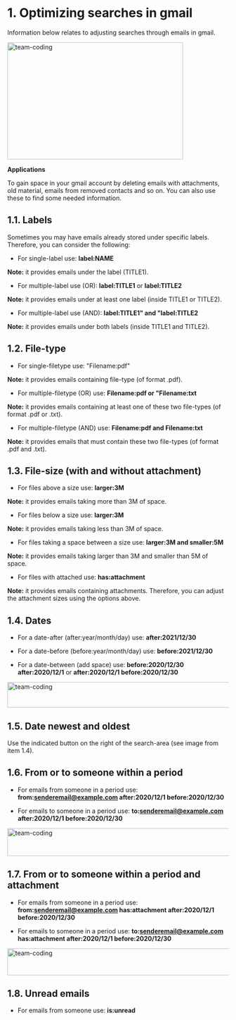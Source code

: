 <h1 align="left">1. Optimizing searches in gmail</h1>

Information below relates to adjusting searches through emails in gmail. 

<img align="center" src="https://upload.wikimedia.org/wikipedia/commons/thumb/8/86/Search-box_gmail_example.jpg/800px-Search-box_gmail_example.jpg" alt="team-coding" height="266" width="400" /></a>

<b>Applications</b>

To gain space in your gmail account by deleting emails with attachments, old material, emails from removed contacts and so on. You can also use these to
find some needed information.

<h2 align="left">1.1. Labels</h2>

Sometimes you may have emails already stored under specific labels. Therefore, you can consider the following:

* For single-label use: <b>label:NAME</b>

<b>Note:</b> it provides emails under the label (TITLE1).

* For multiple-label use (OR): <b>label:TITLE1</b> or <b>label:TITLE2</b>

<b>Note:</b> it provides emails under at least one label (inside TITLE1 or TITLE2).

* For multiple-label use (AND): <b>label:TITLE1" and "label:TITLE2</b>

<b>Note:</b> it provides emails under both labels  (inside TITLE1 and TITLE2).

<h2 align="left">1.2. File-type</h2>

* For single-filetype use: "Filename:pdf"

<b>Note:</b> it provides emails containing file-type (of format .pdf).

* For multiple-filetype (OR) use: <b>Filename:pdf or "Filename:txt</b>

<b>Note:</b> it provides emails containing at least one of these two file-types (of format .pdf or .txt).

* For multiple-filetype (AND) use: <b>Filename:pdf and Filename:txt</b>

<b>Note:</b> it provides emails that must contain these two file-types (of format .pdf and .txt).

<h2 align="left">1.3. File-size (with and without attachment)</h2>

* For files above a size use: <b>larger:3M</b>

<b>Note:</b> it provides emails taking more than 3M of space.

* For files below a size use: <b>larger:3M</b>

<b>Note:</b> it provides emails taking less than 3M of space.

* For files taking a space between a size use: <b>larger:3M and smaller:5M</b>

<b>Note:</b> it provides emails taking larger than 3M and smaller than 5M of space.

* For files with attached use: <b>has:attachment</b>

<b>Note:</b> it provides emails containing attachments. Therefore, you can adjust the attachment sizes using the options above.

<h2 align="left">1.4. Dates</h2>

* For a date-after (after:year/month/day) use: <b>after:2021/12/30</b>

* For a date-before (before:year/month/day) use: <b>before:2021/12/30</b>

* For a date-between (add space) use:<b> before:2020/12/30 after:2020/12/1</b> or <b>after:2020/12/1 before:2020/12/30</b>

<img align="center" src="https://upload.wikimedia.org/wikipedia/commons/thumb/d/dc/Search_emails_between_a_period_in_gmail.jpg/800px-Search_emails_between_a_period_in_gmail.jpg" alt="team-coding" height="58" width="800" /></a>

<h2 align="left">1.5. Date newest and oldest</h2>

Use the indicated button on the right of the search-area (see image from item 1.4).

<h2 align="left">1.6. From or to someone within a period</h2>

* For emails from someone in a period use: <b>from:senderemail@example.com after:2020/12/1 before:2020/12/30</b>

* For emails to someone in a period use: <b>to:senderemail@example.com after:2020/12/1 before:2020/12/30</b>

<img align="center" src="https://upload.wikimedia.org/wikipedia/commons/thumb/5/5a/Search_emails_to_someone_within_period_-_example.jpg/800px-Search_emails_to_someone_within_period_-_example.jpg" alt="team-coding" height="63" width="800" /></a>

<h2 align="left">1.7. From or to someone within a period and attachment</h2>

* For emails from someone in a period use: <b>from:senderemail@example.com has:attachment after:2020/12/1 before:2020/12/30</b>

* For emails to someone in a period use: <b>to:senderemail@example.com has:attachment after:2020/12/1 before:2020/12/30</b>

<img align="center" src="https://upload.wikimedia.org/wikipedia/commons/thumb/a/aa/Search_emails_to_someone_with_attachment_within_period_-_example.jpg/798px-Search_emails_to_someone_with_attachment_within_period_-_example.jpg" alt="team-coding" height="61" width="798" /></a>

<h2 align="left">1.8. Unread emails</h2>

* For emails from someone use: <b>is:unread</b>

